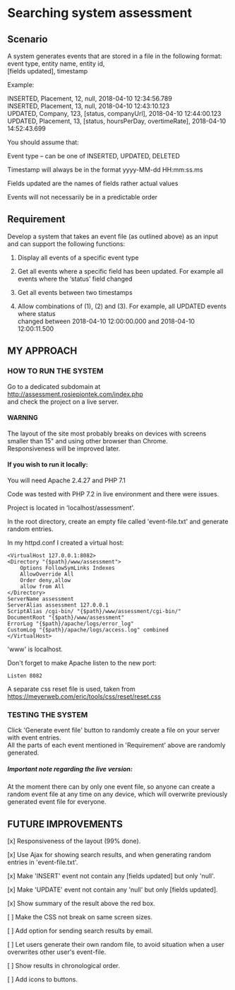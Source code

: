# Searching system assessment

## Scenario

A system generates events that are stored in a file in the following format:
event type, entity name, entity id,  
[fields updated], timestamp

Example:

INSERTED, Placement, 12, null, 2018-04-10 12:34:56.789  
INSERTED, Placement, 13, null, 2018-04-10 12:43:10.123  
UPDATED, Company, 123, [status, companyUrl], 2018-04-10 12:44:00.123  
UPDATED, Placement, 13, [status, hoursPerDay, overtimeRate], 2018-04-10 14:52:43.699

You should assume that:

Event type – can be one of INSERTED, UPDATED, DELETED

Timestamp will always be in the format yyyy-MM-dd HH:mm:ss.ms

Fields updated are the names of fields rather actual values

Events will not necessarily be in a predictable order

## Requirement

Develop a system that takes an event file (as outlined above) as an input and can support
the following functions:

1. Display all events of a specific event type

2. Get all events where a specific field has been updated. For example all events where
the ‘status’ field changed

3. Get all events between two timestamps

4. Allow combinations of (1), (2) and (3). For example, all UPDATED events where status  
changed between 2018-04-10 12:00:00.000 and 2018-04-10 12:00:11.500


## MY APPROACH

### HOW TO RUN THE SYSTEM

Go to a dedicated subdomain at http://assessment.rosiepiontek.com/index.php  
and check the project on a live server.

####  WARNING ####

The layout of the site most probably breaks on devices with screens  
smaller than 15" and using other browser than Chrome.  
Responsiveness will be improved later.

#### If you wish to run it locally:

You will need Apache 2.4.27 and PHP 7.1

Code was tested with PHP 7.2 in live environment and there were issues.

Project is located in 'localhost/assessment'.

In the root directory, create an empty file called 'event-file.txt' and generate random entries.

In my httpd.conf I created a virtual host:

```
<VirtualHost 127.0.0.1:8082>
<Directory "{$path}/www/assessment">
    Options FollowSymLinks Indexes
    AllowOverride All
    Order deny,allow
    allow from All
</Directory>
ServerName assessment
ServerAlias assessment 127.0.0.1
ScriptAlias /cgi-bin/ "{$path}/www/assessment/cgi-bin/"
DocumentRoot "{$path}/www/assessment"
ErrorLog "{$path}/apache/logs/error_log"
CustomLog "{$path}/apache/logs/access.log" combined
</VirtualHost>

```
'www' is localhost.

Don't forget to make Apache listen to the new port:
```
Listen 8082
```

A separate css reset file is used, taken from https://meyerweb.com/eric/tools/css/reset/reset.css

### TESTING THE SYSTEM

Click 'Generate event file' button to randomly create a file on your server with event entries.  
All the parts of each event mentioned in 'Requirement' above are randomly generated.

##### Important note regarding the live version:
At the moment there can by only one event file, so anyone can create a random event file at any time on any device,
which will overwrite previously generated event file for everyone.

## FUTURE IMPROVEMENTS

[x] Responsiveness of the layout (99% done).

[x] Use Ajax for showing search results, and when generating random entries in 'event-file.txt'.

[x] Make 'INSERT' event not contain any [fields updated] but only 'null'.

[x] Make 'UPDATE' event not contain any 'null' but only [fields updated].

[x] Show summary of the result above the red box.

[ ] Make the CSS not break on same screen sizes.

[ ] Add option for sending search results by email.

[ ] Let users generate their own random file, to avoid situation when a user
overwrites other user's event-file.

[ ] Show results in chronological order.

[ ] Add icons to buttons.
